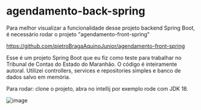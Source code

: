 # agendamento-back-spring

Para melhor visualizar a funcionalidade desse projeto backend Spring Boot, é necessário rodar o projeto "agendamento-front-spring"

https://github.com/pietroBragaAquinoJunior/agendamento-front-spring

Esse é um projeto Spring Boot que eu fiz como teste para trabalhar no Tribunal de Contas do Estado do Maranhão. O código é inteiramente autoral. Utilizei controllers, services e repositories simples e banco de dados salvo em memória.

Para rodar: clone o projeto, abra no intellij por exemplo rode com JDK 18.

![image](https://github.com/pietroBragaAquinoJunior/agendamento-back-spring/assets/85259321/5491659f-e7ce-4db6-8e46-7bdd6e4537a5)

